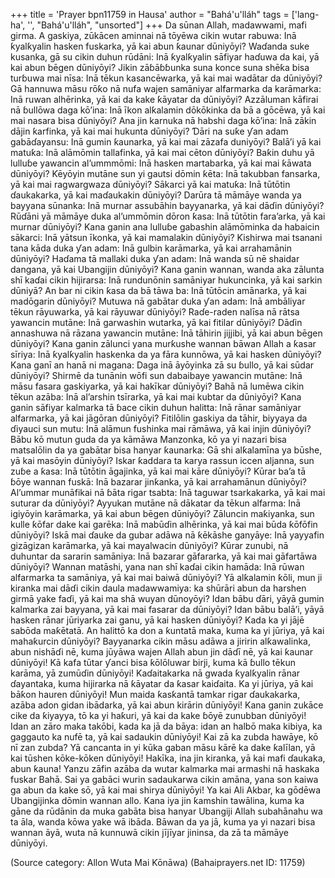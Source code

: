 +++
title = 'Prayer bpn11759 in Hausa'
author = "Bahá'u'lláh"
tags = ['lang-ha', '', "Bahá'u'lláh", "unsorted"]
+++
Da sūnan Allah, madawwami, mafi girma. A gaskiya, zūkācen aminnai nā tōyēwa cikin wutar rabuwa: Inā ƙyalƙyalin hasken fuskarka, yā kai abun ƙaunar dūniyōyi?
Waɗanda suke kusanka, gā su cikin duhun rūdāni: Inā ƙyalƙyalin sāfiyar haɗuwa da kai, yā kai abun bēgen dūniyōyi?
Jikin zāɓāɓɓunka suna konce suna shēƙa bisa turɓuwa mai nīsa: Inā tēkun kasancēwarka, yā kai mai wadātar da dūniyōyi?
Gā hannuwa māsu rōƙo nā nufa wajen samāniyar alfarmarka da karāmarka: Inā ruwan alhērinka, yā kai da kake ƙāyatar da dūniyōyi?
Azzāluman kāfirai nā ɓullōwa daga kō’ina: Inā īkon alƙalamin dōkōkinka da bā a gōcēwa, yā kai mai nasara bisa dūniyōyi?
Ana jin karnuka nā habshi daga kō’ina: Inā zākin dājin ƙarfinka, yā kai mai hukunta dūniyōyi?
Ɗāri na suƙe ƴan adam gabāɗayansu: Inā gumin ƙaunarka, yā kai mai zāzafa duniyōyi?
Balā’i yā kai matuƙa: Inā alāmōmin tallafinka, yā kai mai cēton dūniyōyi?
Baƙin duhu yā lulluɓe yawancin al’ummmōmi: Inā hasken martabarka, yā kai mai ƙāwata dūniyōyi?
Ƙēyōyin mutāne sun yi gautsi dōmin ƙēta: Inā takubban fansarka, yā kai mai ragwargwaza dūniyōyi?
Sākarci yā kai matuƙa: Inā tūtōtin ɗaukakarka, yā kai maɗaukakin dūniyōyi?
Darūra tā māmāye wanda ya bayyana sūnanka: Inā murnar assubāhin bayyanarka, yā kai dāɗin dūniyōyi?
Rūɗāni yā māmāye duka al’ummōmin dōron ƙasa: Inā tūtōtin fara’arka, yā kai murnar dūniyōyi?
Kana ganin ana lulluɓe gabashin alāmōminka da habaicin sākarci: Inā yātsun īkonka, yā kai mamalakin dūniyōyi?
Ƙishirwa mai tsanani tana kāda duka ƴan adam: Inā gulbin karāmarka, yā kai arrahamānin dūniyōyi?
Haɗama tā mallaki duka ƴan adam: Inā wanda sū nē shaidar dangana, yā kai Ubangijin dūniyōyi?
Kana ganin wannan, wanda aka zālunta shī kaɗai cikin hijirarsa: Inā rundunōnin samāniyar hukuncinka, yā kai sarkin dūniyā?
An bar ni cikin ƙasa da bā tāwa ba: Inā tūtōcin amānarka, yā kai madōgarin dūniyōyi?
Mutuwa nā gabātar duka ƴan adam: Inā ambāliyar tēkun rāyuwarka, yā kai rāyuwar dūniyōyi?
Raɗe-raden nalīsa nā rātsa yawancin mutāne: Inā garwashin wutarka, yā kai fitilar dūniyōyi?
Dāɗin annashuwa nā rāzana yawancin mutāne: Inā tāhirin jijjibi, yā kai abun bēgen dūniyōyi?
Kana ganin zālunci yana murƙushe wannan bāwan Allah a ƙasar sīriya: Inā ƙyalƙyalin haskenka da ya fāra kunnōwa, yā kai hasken dūniyōyi?
Kana ganī an hanā ni magana: Daga inā āyōyinka zā su ɓullo, yā kai sūdar dūniyōyi?
Shirmē da tunānin wōfi sun dabaibaye yawancin mutāne: Inā māsu fasara gaskiyarka, yā kai hakīkar dūniyōyi?
Bahā nā lumēwa cikin tēkun azāba: Inā al’arshin tsīrarka, yā kai mai kubtar da dūniyōyi?
Kana ganin sāfiyar kalmarka tā ɓace cikin duhun halitta: Inā rānar samāniyar alfarmarka, yā kai jāgōran dūniyōyi?
Fitilōlin gaskiya da tāhir, biyyaya da ɗiyauci sun mutu: Inā alāmun fushinka mai rāmāwa, yā kai injin dūniyōyi?
Bābu kō mutun guda da ya kāmāwa Manzonka, kō ya yi nazari bisa matsalōlin da ya gabātar bisa hanyar ƙaunarka: Gā shi alƙalamīna ya būshe, yā kai masōyin dūniyōyi?
Iskar ƙaddara ta karya rassun iccen aljanna, sun zuɓe a ƙasa: Inā tūtōtin āgajinka, yā kai mai kāre dūniyōyi?
Ƙūrar ba’a tā ɓōye wannan fuskā: Inā bazarar jinƙanka, yā kai arrahamānun dūniyōyi?
Al’ummar munāfikai nā ɓāta rigar tsabta: Inā taguwar tsarkakarka, yā kai mai suturar da dūniyōyi?
Ayyukan mutāne nā dākatar da tēkun alfarma: Inā igiyōyin karāmarka, yā kai abun bēgen dūniyōyi?
Zāluncin maƙiyanka, sun kulle ƙōfar dake kai garēka: Inā mabūɗin alhērinka, yā kai mai būda ƙōfōfin dūniyōyi?
Iskā mai ɗauke da gubar adāwa nā ƙēkāshe ganyāye: Inā yayyafin gizāgizan karāmarka, yā kai mayalwacin dūniyōyi?
Ƙūrar zunubi, nā duhuntar da sararin samāniya: Inā bazarar gāfararka, yā kai mai gāfartāwa dūniyōyi?
Wannan matāshi, yana nan shī kaɗai cikin hamāda: Inā rūwan alfarmarka ta samāniya, yā kai mai baiwā dūniyōyi?
Yā alƙalamin ƙōli, mun ji kiranka mai dāɗi cikin daula madawwamiya: ka shūrāri abun da harshen girmā yake faɗi, yā kai ma shā wuyan dūnoyōyi?
Idan bābu ɗāri, yāyā gumin kalmarka zai bayyana, yā kai mai fasarar da dūniyōyi?
Idan bābu balā’i, yāyā hasken rānar jūriyarka zai ganu, yā kai hasken dūniyōyi?
Kada ka yi jājē sabōda maƙētatā. An halittō ka don a ƙuntatā maka, kuma ka yi jūriya, yā kai mahaƙurcin dūniyōyi?
Bayyanarka cikin māsu adāwa a jiririn alƙawalinka, abun nishāɗi nē, kuma jūyāwa wajen Allah abun jin dāɗī nē, yā kai ƙaunar dūniyōyi!
Kā kafa tūtar ƴanci bisa ƙōlōluwar birji, kuma kā ɓullo tēkun karāma, yā zumūɗin dūniyōyi!
Kaɗaitakarka nā gwada ƙyalƙyalin rānar ɗayantaka, kuma hijirarka nā ƙāyatar da ƙasar kaiɗaita. Ka yi jūriya, yā kai bāƙon hauren dūniyōyi!
Mun maida ƙasƙantā tamkar rigar ɗaukakarka, azāba adon gidan ibādarka, yā kai abun kirārin dūniyōyi!
Kana ganin zukāce cike da ƙiyayya, tō ka yi haƙuri, yā kai da kake ɓōyē zunubban dūniyōyi!
Idan an zāro maka takōbi, kada ka jā da bāya: idan an halbō maka kibiya, ka gaggauto ka nufē ta, yā kai sadaukin dūniyōyi!
Kai zā ka zubda hawāye, kō nī zan zubda? Yā cancanta in yi kūka gaban māsu kārē ka dake ƙalīlan, yā kai tūshen kōke-kōken dūniyōyi!
Hakīka, ina jin kiranka, yā kai mafi ɗaukaka, abun ƙauna! Yanzu zāfin azāba da wutar kalmarka mai armashi nā haskaka fuskar Bahā. Sai ya gabāci wurin sadaukarwa cikin amāna, yana son kaiwa ga abun da kake sō, yā kai mai shirya dūniyōyi!
Ya kai Ali Akbar, ka gōdēwa Ubangijinka dōmin wannan allo. Kana iya jin ƙamshin tawālina, kuma ka gāne da rūdānin da muka gabāta bisa hanyar Ubangiji Allah subahānahu wa ta āla, wanda kōwa yake wā ibāda. Bāwan da ya jā, kuma ya yi nazari bisa wannan āyā, wuta nā kunnuwā cikin jījīyar jininsa, da zā ta māmāye dūniyōyi.

(Source category: Allon Wuta Mai Ƙōnāwa)
(Bahaiprayers.net ID: 11759)

